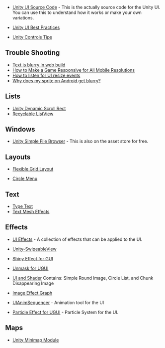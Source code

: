 * [Unity UI Source Code](https://github.com/Pinkuburu/Unity-Technologies-ui) - This is the actually source code for the Unity UI.  You can use this to understand how it works or make your own variations.

* [Unity UI Best Practices](https://github.com/dariarodionova/Unity-UI-best-practices-/blob/master/Unity%20UI%20best%20practices.md)


* [Unity Controls Tips](https://github.com/BogaDev/Unity-ControlsTips)

## Trouble Shooting

* [Text is blurry in web build](https://answers.unity.com/questions/465647/text-is-blurry-in-web-build.html)
* [How to Make a Game Responsive for All Mobile Resolutions](https://stackoverflow.com/questions/46652333/how-to-make-a-game-responsive-for-all-mobile-resolutions)
* [How to listen for UI resize events](https://answers.unity.com/questions/807412/how-to-listen-for-ui-resize-events.html)
* [Why does my sprite on Android get blurry?](https://answers.unity.com/questions/908412/why-does-my-sprite-on-android-device-get-blurry.html)



## Lists

* [Unity Dynamic Scroll Rect](https://github.com/Mukarillo/UnityDynamicScrollRect)
* [Recyclable ListView](https://github.com/tomazsaraiva/addcomponent-unity-recyclable-listview)

## Windows
* [Unity Simple File Browser](https://github.com/yasirkula/UnitySimpleFileBrowser) - This is also on the asset store for free.

## Layouts

* [Flexible Grid Layout](https://forum.unity.com/threads/flexible-grid-layout.296074/)

* [Circle Menu](https://github.com/dworkinnn/circle_menu)

## Text

* [Type Text](https://github.com/synchrok/TypeText)
* [Text Mesh Effects](https://github.com/KPDwyer/TextMeshEffects)

## Effects

* [UI Effects](https://github.com/mob-sakai/UIEffect) - A collection of effects that can be applied to the UI.

* [Unity-SwipeableView](https://github.com/m4tcha/Unity-SwipeableView)

* [Shiny Effect for GUI](https://github.com/mob-sakai/ShinyEffectForUGUI)

* [Unmask for UGUI](https://github.com/mob-sakai/UnmaskForUGUI)

* [UI and Shader](https://github.com/blueberryzzz/UIAndShader) Contains: Simple Round Image, Circle List, and Chunk Disappearing Image

* [Image Effect Graph](https://github.com/iBicha/ImageEffectGraph)

* [UIAnimSequencer](https://github.com/Luomu/UIAnimSequencer) - Animation tool for the UI

* [Particle Effect for UGUI](https://github.com/mob-sakai/ParticleEffectForUGUI) - Particle System for the UI.

## Maps

* [Unity Minimap Module](https://github.com/zouhunter/unity-minimap-module)
